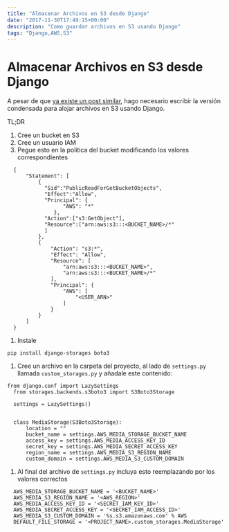 ```yaml
---
title: "Almacenar Archivos en S3 desde Django"
date: "2017-11-30T17:49:15+00:00"
description: "Como guardar archivos en S3 usando Django"
tags: "Django,AWS,S3"
---
```

# Almacenar Archivos en S3 desde Django

A pesar de que [ya existe un post similar](http://blog.contraslash.com/archivos-estaticos-en-s3-con-django/), hago necesario escribir la versión condensada para alojar archivos en S3 usando Django.

TL;DR

1. Cree un bucket en S3
2. Cree un usuario IAM
3. Pegue esto en la politica del bucket modificando los valores correspondientes

  ```
    {
        "Statement": [
            {
              "Sid":"PublicReadForGetBucketObjects",
              "Effect":"Allow",
              "Principal": {
                    "AWS": "*"
                 },
              "Action":["s3:GetObject"],
              "Resource":["arn:aws:s3:::<BUCKET_NAME>/*"
              ]
            },
            {
                "Action": "s3:*",
                "Effect": "Allow",
                "Resource": [
                    "arn:aws:s3:::<BUCKET_NAME>",
                    "arn:aws:s3:::<BUCKET_NAME>/*"
                ],
                "Principal": {
                    "AWS": [
                        "<USER_ARN>"
                    ]
                }
            }
        ]
    }
  ```
1. Instale

  ```
  pip install django-storages boto3
  ```
1.  Cree un archivo en la carpeta del proyecto, al lado de `settings.py` llamada `custom_storages.py` y añadale este contenido:
  ```
from django.conf import LazySettings
    from storages.backends.s3boto3 import S3Boto3Storage

    settings = LazySettings()


    class MediaStorage(S3Boto3Storage):
        location = ""
        bucket_name = settings.AWS_MEDIA_STORAGE_BUCKET_NAME
        access_key = settings.AWS_MEDIA_ACCESS_KEY_ID
        secret_key = settings.AWS_MEDIA_SECRET_ACCESS_KEY
        region_name = settings.AWS_MEDIA_S3_REGION_NAME
        custom_domain = settings.AWS_MEDIA_S3_CUSTOM_DOMAIN

  ```
1. Al final del archivo de `settings.py` incluya esto reemplazando por los valores correctos

  ```
    AWS_MEDIA_STORAGE_BUCKET_NAME = '<BUCKET_NAME>'
    AWS_MEDIA_S3_REGION_NAME = '<AWS_REGION>'
    AWS_MEDIA_ACCESS_KEY_ID = '<SECRET_IAM_KEY_ID>'
    AWS_MEDIA_SECRET_ACCESS_KEY = '<SECRET_IAM_ACCESS_ID>'
    AWS_MEDIA_S3_CUSTOM_DOMAIN = '%s.s3.amazonaws.com' % AWS
    DEFAULT_FILE_STORAGE = '<PROJECT_NAME>.custom_storages.MediaStorage'
  ```

